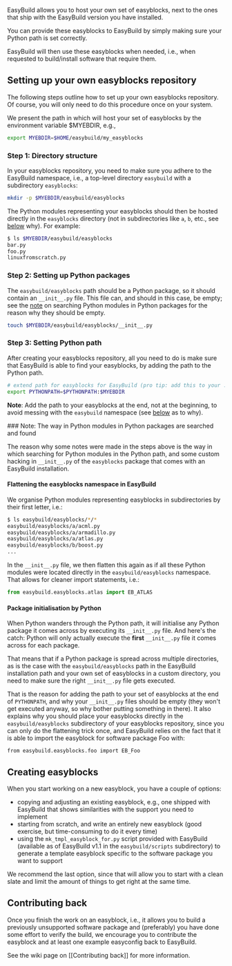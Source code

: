 EasyBuild allows you to host your own set of easyblocks, next to the ones that ship with the
EasyBuild version you have installed.

You can provide these easyblocks to EasyBuild by simply making sure your Python path is set correctly.

EasyBuild will then use these easyblocks when needed, i.e., when requested to build/install software that require them.


## Setting up your own easyblocks repository

The following steps outline how to set up your own easyblocks repository. Of course, you will only need to do this procedure
once on your system.

We present the path in which will host your set of easyblocks by the environment variable $MYEBDIR, e.g.,

```bash
export MYEBDIR=$HOME/easybuild/my_easyblocks
```


### Step 1: Directory structure

In your easyblocks repository, you need to make sure you adhere to the EasyBuild namespace, i.e.,
a top-level directory `easybuild` with a subdirectory `easyblocks`:

```bash
mkdir -p $MYEBDIR/easybuild/easyblocks
```

The Python modules representing your easyblocks should then be hosted directly in the `easyblocks`
directory (not in subdirectories like `a`, `b`, etc., see [below](#searching) why). For example:

```bash
$ ls $MYEBDIR/easybuild/easyblocks
bar.py
foo.py
linuxfromscratch.py
```

### Step 2: Setting up Python packages

The `easybuild/easyblocks` path should be a Python package, so it should contain
an `__init__.py` file. This file can, and should in this case, be empty; see the [note](#searching) on searching
Python modules in Python packages for the reason why they should be empty.

```bash
touch $MYEBDIR/easybuild/easyblocks/__init__.py
```


### Step 3: Setting Python path

After creating your easyblocks repository, all you need to do is make sure that EasyBuild is able
to find your easyblocks, by adding the path to the Python path.

```bash
# extend path for easyblocks for EasyBuild (pro tip: add this to your .bashrc)
export PYTHONPATH=$PYTHONPATH:$MYEBDIR
```

**Note**: Add the path to your easyblocks at the end, not at the beginning, to avoid messing with the `easybuild` namespace (see
[below](#searching) as to why).


<a name="wiki-searching">
### Note: The way in Python modules in Python packages are searched and found

The reason why some notes were made in the steps above is the way in which searching for Python modules
in the Python path, and some custom hacking in `__init__.py` of the `easyblocks` package that comes
with an EasyBuild installation.


#### Flattening the easyblocks namespace in EasyBuild

We organise Python modules representing easyblocks in subdirectories by their first letter, i.e.:

```bash
$ ls easybuild/easyblocks/*/*
easybuild/easyblocks/a/acml.py
easybuild/easyblocks/a/armadillo.py
easybuild/easyblocks/a/atlas.py
easybuild/easyblocks/b/boost.py
...
```

In the `__init__.py` file, we then flatten this again as if all these Python modules were located directly
in the `easybuild/easyblocks` namespace. That allows for cleaner import statements, i.e.:

```python
from easybuild.easyblocks.atlas import EB_ATLAS
```


#### Package initialisation by Python

When Python wanders through the Python path, it will initialise any Python package it comes across by
executing its `__init__.py` file. And here's the catch: Python will only actually execute the **first** `__init__.py`
file it comes across for each package.

That means that if a Python package is spread across multiple directories, as is the case with the
`easybuild/easyblocks` path in the EasyBuild installation path and your own set of easyblocks in a custom directory,
you need to make sure the right `__init__.py` file gets executed. 

That is the reason for adding the path to your set of easyblocks at the end of `PYTHONPATH`, and why your `__init__.py`
files should be empty (they won't get executed anyway, so why bother putting something in there). It also explains why
you should place your easyblocks directly in the `easybuild/easyblocks` subdirectory of your easyblocks repository,
since you can only do the flattening trick once, and EasyBuild relies on the fact that it is able to import the easyblock
for software package Foo with:

```
from easybuild.easyblocks.foo import EB_Foo
```


## Creating easyblocks

When you start working on a new easyblock, you have a couple of options:

* copying and adjusting an existing easyblock, e.g., one shipped with EasyBuild that shows similarities with the support you need
to implement
* starting from scratch, and write an entirely new easyblock (good exercise, but time-consuming to do it every time)
* using the ```mk_tmpl_easyblock_for.py``` script provided with EasyBuild (available as of EasyBuild v1.1 in the
`easybuild/scripts` subdirectory) to generate a template easyblock specific to the software package you want to support

We recommend the last option, since that will allow you to start with a clean slate and limit the amount of things to
get right at the same time.


## Contributing back

Once you finish the work on an easyblock, i.e., it allows you to build a previously unsupported software package and
(preferably) you have done some effort to verify the build, we encourage you to contribute the easyblock and at least one
example easyconfig back to EasyBuild. 

See the wiki page on [[Contributing back]] for more information.

